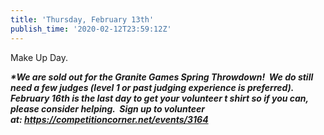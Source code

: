 ```yaml
---
title: 'Thursday, February 13th'
publish_time: '2020-02-12T23:59:12Z'
---
```


Make Up Day.

***\*We are sold out for the Granite Games Spring Throwdown!  We do
still need a few judges (level 1 or past judging experience is
preferred). February 16th is the last day to get your volunteer t shirt
so if you can, please consider helping.  Sign up to volunteer
at: <https://competitioncorner.net/events/3164>***
